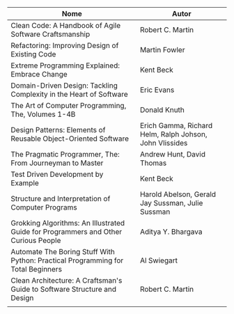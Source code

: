 
| Nome                                                                               | Autor                                                   |
| ---------------------------------------------------------------------------------- | ------------------------------------------------------- |
| Clean Code: A Handbook of Agile Software Craftsmanship                             | Robert C. Martin                                        |
| Refactoring: Improving Design of Existing Code                                     | Martin Fowler                                           |
| Extreme Programming Explained: Embrace Change                                      | Kent Beck                                               |
| Domain-Driven Design: Tackling Complexity in the Heart of Software                 | Eric Evans                                              |
| The Art of Computer Programming, The, Volumes 1-4B                                 | Donald Knuth                                            |
| Design Patterns: Elements of Reusable Object-Oriented Software                     | Erich Gamma, Richard Helm, Ralph Johson, John Vlissides |
| The Pragmatic Programmer, The: From Journeyman to Master                           | Andrew Hunt, David Thomas                               |
| Test Driven Development by Example                                                 | Kent Beck                                               |
| Structure and Interpretation of Computer Programs                                  | Harold Abelson, Gerald Jay Sussman, Julie Sussman       |
| Grokking Algorithms: An Illustrated Guide for Programmers and Other Curious People | Aditya Y. Bhargava                                      |
| Automate The Boring Stuff With Python: Practical Programming for Total Beginners   | Al Swiegart                                             |
| Clean Architecture: A Craftsman's Guide to Software Structure and Design           | Robert C. Martin                                        |
|                                                                                    |                                                         |
